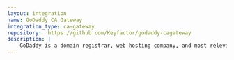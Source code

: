 ```yaml
---
layout: integration
name: GoDaddy CA Gateway
integration_type: ca-gateway
repository:  https://github.com/Keyfactor/godaddy-cagateway
description: |
    GoDaddy is a domain registrar, web hosting company, and most relevant here, a public certificate authority.  The GoDaddy AnyGateway is designed to allow Keyfactor Command the ability to - Sync certificates Issued from the CA - Request new certificates from the CA - Revoke certificates directly from Keyfactor Command - Certificate Reissue/Renewal
--- 
```

